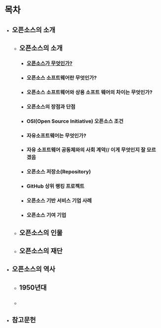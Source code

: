 # 목차

* ## 오픈소스의 소개

  * ## 오픈소스의 소개

    * ### [오픈소스가 무엇인가?](#오픈소스가-무엇인가#write1)
    * ### 오픈소스 소프트웨어란 무엇인가?
    * ### 오픈소스 소프트웨어와 상용 소프트 웨어의 차이는 무엇인가?
    * ### 오픈소스의 장점과 단점
    * ### OSI\(Open Source Initiative\) 오픈소스 조건
    * ### 자유소프트웨어는 무엇인가?
    * ### 자유 소프트웨어 공동체와의 사회 계약// 이게 무엇인지 잘 모르겠음
    * ### 오픈소스 저장소\(Repository\)
    * ### GitHub 상위 랭킹 프로젝트
    * ### 오픈소스 기반 서비스 기업 사례
    * ### 오픈소스 기여 기업
  * ## 오픈소스의 인물
  * ## 오픈소스의 재단

## 

* ## 오픈소스의 역사

  * ## 1950년대
  * ## 
* ## 참고문헌

## 



